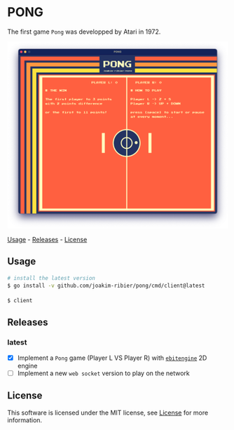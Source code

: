 # PONG

The first game `Pong` was developped by Atari in 1972.

![](pong.png)

[Usage](#usage) - [Releases](#releases) - [License](#license)

## Usage

```bash
# install the latest version
$ go install -v github.com/joakim-ribier/pong/cmd/client@latest

$ client
```

## Releases

### latest

* [x] Implement a `Pong` game (Player L VS Player R) with [`ebitengine`](https://ebitengine.org/) 2D engine
* [ ] Implement a new `web socket` version to play on the network

## License

This software is licensed under the MIT license, see [License](https://github.com/joakim-ribier/pong/blob/main/LICENSE) for more information.